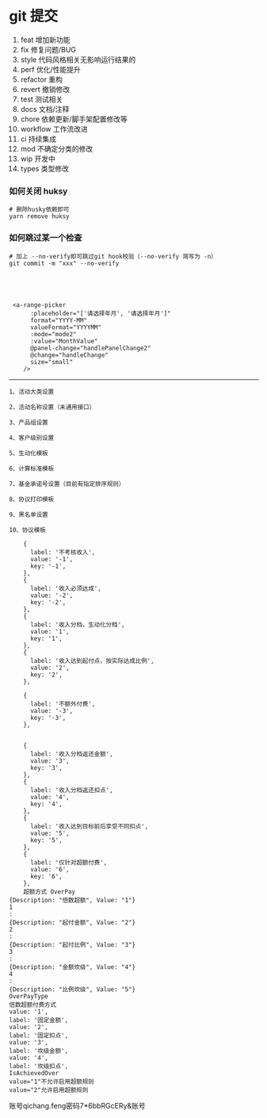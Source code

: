 # git 提交

1. feat 增加新功能
2. fix 修复问题/BUG
3. style 代码风格相关无影响运行结果的
4. perf 优化/性能提升
5. refactor 重构
6. revert 撤销修改
7. test 测试相关
8. docs 文档/注释
9. chore 依赖更新/脚手架配置修改等
10. workflow 工作流改进
11. ci 持续集成
12. mod 不确定分类的修改
13. wip 开发中
14. types 类型修改

### 如何关闭 huksy

    # 删除husky依赖即可
    yarn remove huksy

### 如何跳过某一个检查

    # 加上 --no-verify即可跳过git hook校验（--no-verify 简写为 -n）
    git commit -m "xxx" --no-verify





     <a-range-picker
          :placeholder="['请选择年月', '请选择年月']"
          format="YYYY-MM"
          valueFormat="YYYYMM"
          :mode="mode2"
          :value="MonthValue"
          @panel-change="handlePanelChange2"
          @change="handleChange"
          size="small"
        />

---

    1、活动大类设置
    
    2、活动名称设置（未通用接口）
    
    3、产品组设置
    
    4、客户级别设置
    
    5、生动化模板
    
    6、计算标准模板
    
    7、基金承诺号设置（目前有指定排序规则）
    
    8、协议打印模板
    
    9、黑名单设置
    
    10、协议模板
    
        {
          label: '不考核收入',
          value: '-1',
          key: '-1',
        },
        {
          label: '收入必须达成',
          value: '-2',
          key: '-2',
        },
        {
          label: '收入分档，生动化分档',
          value: '1',
          key: '1',
        },
        {
          label: '收入达到起付点，按实际达成比例',
          value: '2',
          key: '2',
        },
    
        {
          label: '不额外付费',
          value: '-3',
          key: '-3',
        },


        {
          label: '收入分档返还金额',
          value: '3',
          key: '3',
        },
        {
          label: '收入分档返还扣点',
          value: '4',
          key: '4',
        },
        {
          label: '收入达到目标前后享受不同扣点',
          value: '5',
          key: '5',
        },
        {
          label: '仅针对超额付费',
          value: '6',
          key: '6',
        },
        超额方式 OverPay
    {Description: "倍数超额", Value: "1"}
    1
    :
    {Description: "起付金额", Value: "2"}
    2
    :
    {Description: "起付比例", Value: "3"}
    3
    :
    {Description: "金额坎级", Value: "4"}
    4
    :
    {Description: "比例坎级", Value: "5"}
    OverPayType
    倍数超额付费方式
    value: '1',
    label: '固定金额',
    value: '2',
    label: '固定扣点',
    value: '3',
    label: '坎级金额',
    value: '4',
    label: '坎级扣点',
    IsAchievedOver
    value="1"不允许启用超额规则
    value="2"允许启用超额规则

账号qichang.feng密码7*6bbRGcERy&账号

